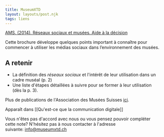 ```yaml
---
title: MuseumXTD
layout: layouts/post.njk
tags: liens
---
```

[AMS. (2014). Réseaux sociaux et musées. Aide à la décision](https://www.museums.ch/fr/publications/standards/r%C3%A9seaux-sociaux.html)

 Cette brochure développe quelques points important à connaître pour commencer à utiliser les médias sociaux dans l’environnement des musées.

## A retenir
- La définition des *réseaux sociaux* et l'intérêt de leur utilisation dans un cadre muséal (p. 2)
- Une liste d'étapes détaillées à suivre pour se former à leur utilisation (dès la p. 3). 
  
Plus de publications de l'Association des Musées Suisses [ici](https://www.museums.ch/fr/publications/nouvelles-parutions/).


Apparaît dans [[Qu'est-ce que la communication digitale]]

Vous n'êtes pas d'accord avec nous ou vous pensez pouvoir compléter cette note? N'hésitez pas à nous contacter à l'adresse suivante: [info@museumxtd.ch](mailto:info@museumxtd.ch)